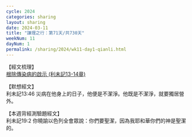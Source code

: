 ```yaml
---
cycle: 2024
categories: sharing
layout: sharing
date: 2024-03-11
title: "謙理之行：第71天/共730天"
weekNum: 11
dayNum: 1
permalink: /sharing/2024/wk11-day1-qianli.html
---
```


【經文梳理】  
<a href="https://youtu.be/W5SZM7npqfU" target="_blank">根除傳染病的啟示 (利未記13-14章)</a>

【默想經文】  
利未記13:46 災病在他身上的日子，他便是不潔淨。他既是不潔淨，就要獨居營外。

【本週背經測驗題經文】  
利未記19:2 你曉諭以色列全會眾說：你們要聖潔，因為我耶和華你們的神是聖潔的。
